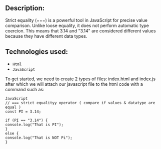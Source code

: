 ## **Description:**
Strict equality (===) is a powerful tool in JavaScript for precise value comparison. Unlike loose equality, it does not perform automatic type coercion. This means that 3.14 and "3.14" are considered different values because they have different data types.

## Technologies used:
*  `Html`
*  `JavaScript`


To get started, we need to create 2 types of files: index.html and index.js after which we will attach our javascript file to the html code with a command such as: 
```
JavaScript
// === strict equalityy operator ( compare if values & datatype are equal )
const PI = 3.14;

if (PI == "3.14") {
console.log("That is PI");
}
else {
console.log("That is NOT Pi");
}
```
